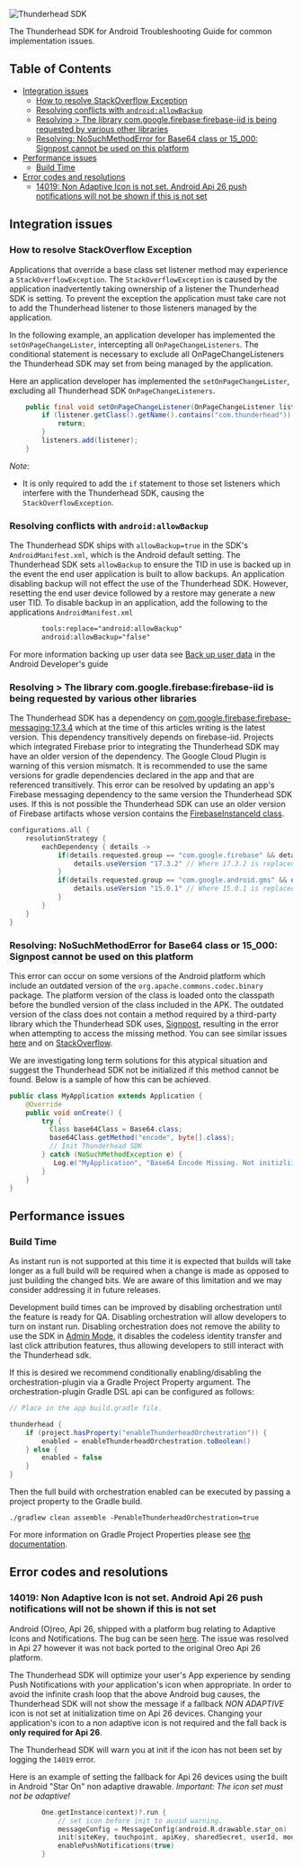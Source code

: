 ![Thunderhead SDK](https://www.thunderhead.com/uploads/2015/07/Thunderhead_LogoIcon_Aubergine.png "Thunderhead")

The Thunderhead SDK for Android Troubleshooting Guide for common implementation issues.

## Table of Contents

- [Integration issues](#integration-issues)
  * [How to resolve StackOverflow Exception](#how-to-resolve-stackoverflow-exception)
  * [Resolving conflicts with `android:allowBackup`](#resolving-conflicts-with-android-allowbackup)
  * [Resolving > The library com.google.firebase:firebase-iid is being requested by various other libraries](#resolving-the-library-comgooglefirebase-firebase-iid-is-being-requested-by-various-other-libraries)
  * [Resolving: NoSuchMethodError for Base64 class or 15_000: Signpost cannot be used on this platform](#resolving-nosuchmethoderror-for-base64-class-or-15-000-signpost-cannot-be-used-on-this-platform)
- [Performance issues](#performance-issues)
  * [Build Time](#build-time)
- [Error codes and resolutions](#error-codes-and-resolutions)
  * [14019: Non Adaptive Icon is not set. Android Api 26 push notifications will not be shown if this is not set](#14019--non-adaptive-icon-is-not-set-android-api-26-push-notifications-will-not-be-shown-if-this-is-not-set)

## Integration issues
### How to resolve StackOverflow Exception
Applications that override a base class set listener method may experience a `StackOverflowException`.
The `StackOverflowException` is caused by the application inadvertently taking ownership of a listener
the Thunderhead SDK is setting.  To prevent the exception the application must take care not to
add the Thunderhead listener to those listeners managed by the application.

In the following example, an application developer has implemented the `setOnPageChangeLister`,
intercepting all `OnPageChangeListeners`. The conditional statement is necessary to
exclude all OnPageChangeListeners the Thunderhead SDK may set from being managed by the application.

Here an application developer has implemented the `setOnPageChangeLister`,
excluding all Thunderhead SDK `OnPageChangeListeners`.

```java
    public final void setOnPageChangeListener(OnPageChangeListener listener) {
        if (listener.getClass().getName().contains("com.thunderhead")) {
            return;
        }
        listeners.add(listener);
    }
```
*Note:*
- It is only required to add the `if` statement to those set listeners which
interfere with the Thunderhead SDK, causing the `StackOverflowException`.

### Resolving conflicts with `android:allowBackup`
The Thunderhead SDK ships with `allowBackup=true` in the SDK's `AndroidManifest.xml`, which is the Android default
setting.  The Thunderhead SDK sets `allowBackup` to ensure the TID in use is backed up in the event the end user
application is built to allow backups.  An application disabling backup will not effect the
use of the Thunderhead SDK.  However, resetting the end user device followed by a restore may
generate a new user TID.  To disable backup in an application, add the following to the applications
`AndroidManifest.xml`
```xml
        tools:replace="android:allowBackup"
        android:allowBackup="false"
```

For more information backing up user data see [Back up user data](https://developer.android.com/guide/topics/data/autobackup)
in the Android Developer's guide

### Resolving > The library com.google.firebase:firebase-iid is being requested by various other libraries

The Thunderhead SDK has a dependency on [com.google.firebase:firebase-messaging:17.3.4](https://firebase.google.com/docs/android/setup) 
which at the time of this articles writing is the latest version.  This dependency transitively depends on firebase-iid.  Projects which integrated Firebase prior to integrating the
Thunderhead SDK may have an older version of the dependency. The Google Cloud Plugin is warning of this version mismatch. It is recommended
to use the same versions for gradle dependencies declared in the app and that are referenced transitively. This error can be resolved
by updating an app's Firebase messaging dependency to the same version the Thunderhead SDK uses. If this is not possible the
Thunderhead SDK can use an older version of Firebase artifacts whose version contains 
the [FirebaseInstanceId class](https://firebase.google.com/docs/reference/android/com/google/firebase/iid/FirebaseInstanceId).

```groovy
configurations.all {
    resolutionStrategy {
        eachDependency { details ->
            if(details.requested.group == "com.google.firebase" && details.requested.name == "firebase-messaging") {
                details.useVersion "17.3.2" // Where 17.3.2 is replaced with the apps required version
            }
            if(details.requested.group == "com.google.android.gms" && details.requested.name == "play-services-basement") {
                details.useVersion "15.0.1" // Where 15.0.1 is replaced with the apps required version
            }
        }
    }
}
```

### Resolving: NoSuchMethodError for Base64 class or 15_000: Signpost cannot be used on this platform

This error can occur on some versions of the Android platform which include an outdated version of the `org.apache.commons.codec.binary` package. The platform
version of the class is loaded onto the classpath before the bundled version of the class included in the APK. The outdated version of the class does not contain 
a method required by a third-party library which the Thunderhead SDK uses, [Signpost](https://github.com/mttkay/signpost), resulting in the error when attempting to access
the missing method. You can see similar issues [here](https://blog.osom.info/2015/04/commons-codec-on-android.html) and on [StackOverflow](https://stackoverflow.com/questions/2047706/apache-commons-codec-with-android-could-not-find-method).

We are investigating long term solutions for this atypical situation and suggest the Thunderhead SDK not be initialized if this method cannot be found. Below is a sample of how this can be achieved.

```java
public class MyApplication extends Application {
    @Override
    public void onCreate() {
        try { 
          Class base64Class = Base64.class;
          base64Class.getMethod("encode", byte[].class);
          // Init Thunderhead SDK
        } catch (NoSuchMethodException e) {
           Log.e("MyApplication", "Base64 Encode Missing. Not initizliing Thunderhead SDK. " + e.getMessage());
        }
    }
}
```

## Performance issues

### Build Time
As instant run is not supported at this time it is expected that builds will take longer as a full build will be required when a change is made as opposed 
to just building the changed bits. We are aware of this limitation and we may consider addressing it in future releases.

Development build times can be improved by disabling orchestration until the feature is ready for QA. Disabling orchestration will allow developers to turn on instant run. 
Disabling orchestration does not remove the ability to use the SDK in [Admin Mode](https://github.com/thunderheadone/one-sdk-android#set-up-the-framework-in-admin-mode),
it disables the codeless identity transfer and last click attribution features, thus allowing developers to still interact with the Thunderhead sdk.

If this is desired we recommend conditionally enabling/disabling the orchestration-plugin via a Gradle Project Property argument. The orchestration-plugin Gradle DSL api can be configured as follows:

```groovy
// Place in the app build.gradle file.

thunderhead {
    if (project.hasProperty("enableThunderheadOrchestration")) {
        enabled = enableThunderheadOrchestration.toBoolean()
    } else {
        enabled = false
    }
}
```

Then the full build with orchestration enabled can be executed by passing a project property to the Gradle build.

`./gradlew clean assemble -PenableThunderheadOrchestration=true`

For more information on Gradle Project Properties please see [the documentation](https://docs.gradle.org/current/userguide/build_environment.html#sec:project_properties).


## Error codes and resolutions

### 14019: Non Adaptive Icon is not set. Android Api 26 push notifications will not be shown if this is not set

Android (O)reo, Api 26, shipped with a platform bug relating to Adaptive Icons and Notifications. The bug can be seen [here](https://issuetracker.google.com/issues/68716460). 
The issue was resolved in Api 27 however it was not back ported to the original Oreo Api 26 platform.  

The Thunderhead SDK will optimize your user's App experience by sending Push Notifications with _your_ application's icon when appropriate. In order to avoid the infinite crash
loop that the above Android bug causes, the Thunderhead SDK will not show the message if a fallback *NON ADAPTIVE* icon is not set at initialization time on Api 26 devices. 
Changing your application's icon to a non adaptive icon is not required and the fall back is **only required for Api 26**.

The Thunderhead SDK will warn you at init if the icon has not been set by logging the `14019` error.

Here is an example of setting the fallback for Api 26 devices using the built in Android "Star On" non adaptive drawable.  *Important: The icon set must not be adaptive!*

```kotlin
        One.getInstance(context)?.run {
            // set icon before init to avoid warning.
            messageConfig = MessageConfig(android.R.drawable.star_on)
            init(siteKey, touchpoint, apiKey, sharedSecret, userId, mode, host)
            enablePushNotifications(true)
        }
```
